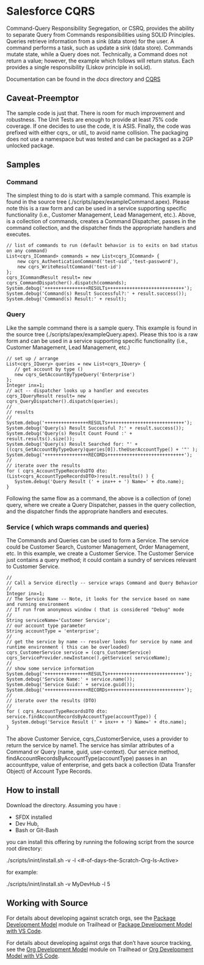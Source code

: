 # Salesforce CQRS

Command-Query Responsibility Segregation, or CSRQ, provides the ability to separate Query from Commands responsibilities using SOLID Principles. Queries retrieve information from a sink (data store) for the user. A command performs a task, such as update a sink (data store). Commands mutate state, while a Query does not. Technically, a Command does not return a value; however, the example which follows will return status. Each provides a single responsibility (Liskov principle in soLid).

Documentation can be found in the _docs_ directory and [CQRS](https://github.com/bjanderson70/cqrs_dx/blob/master/docs/CQRS-Design.pdf)

## Caveat-Preemptor

The sample code is just that. There is room for much improvement and robustness. The Unit
Tests are enough to provide at least 75% code coverage. If one decides to use the code, it is ASIS.
Finally, the code was prefixed with either cqrs_ or util_ to avoid name collision. The packaging
does not use a namespace but was tested and can be packaged as a 2GP unlocked package.

## Samples

### Command
The simplest thing to do is start with a sample command. This example is found in the source
tree (./scripts/apex/exampleCommand.apex). Please note this is a raw form and can be used
in a service supporting specific functionality (i.e., Customer Management, Lead Management,
etc.). Above, is a collection of commands, creates a Command Dispatcher, passes in the command
collection, and the dispatcher finds the appropriate handlers and executes.

```` 
// list of commands to run (default behavior is to exits on bad status on any command)
List<cqrs_ICommand> commands = new List<cqrs_ICommand> {
    new cqrs_AuthenticationCommand('test-uid','test-password'),
    new cqrs_WriteResultCommand('test-id')
};
cqrs_ICommandResult result= new cqrs_CommandDispatcher().dispatch(commands);
System.debug('++++++++++++++++RESULTs++++++++++++++++++++++++++++');
System.debug('Command(s) Result Successful?:' + result.success());
System.debug('Command(s) Result:' + result);

````
### Query

Like the sample command there is a sample query. This example is found in the source tree
(./scripts/apex/exampleQuery.apex). Please this too is a raw form and can be used in a service
supporting specific functionality (i.e., Customer Management, Lead Management, etc.)

````
// set up / arrange
List<cqrs_IQuery> queries = new List<cqrs_IQuery> {
   // get account by type ()
   new cqrs_GetAccountByTypeQuery('Enterprise')
};
Integer inx=1;
// act -- dispatcher looks up a handler and executes
cqrs_IQueryResult result= new cqrs_QueryDispatcher().dispatch(queries);
//
// results
//
System.debug('++++++++++++++++RESULTs++++++++++++++++++++++++++++');
System.debug('Query(s) Result Successful ?:' + result.success());
System.debug('Query(s) Result Count Found :' + result.results().size());
System.debug('Query(s) Result Searched for: "' + ((cqrs_GetAccountByTypeQuery)queries[0]).theUserAccountType() + '"' );
System.debug('++++++++++++++++RECORDs++++++++++++++++++++++++++++');
//
// iterate over the results
for ( cqrs_AccountTypeRecordsDTO dto: (List<cqrs_AccountTypeRecordsDTO>)result.results() ) {
   System.debug('Query Result (' + inx++ + ') Name=' + dto.name);
}

````

Following the same flow as a command, the above is a collection of (one) query, where we
create a Query Dispatcher, passes in the query collection, and the dispatcher finds the
appropriate handlers and executes.

### Service ( which wraps commands and queries)
The Commands and Queries can be used to form a Service. The service could be Customer
Search, Customer Management, Order Management, etc. In this example, we create a
Customer Service. The Customer Service just contains a query method; it could contain a sundry
of services relevant to Customer Service.

```` 
//
// Call a Service directly -- service wraps Command and Query Behavior
//
Integer inx=1;
// The Service Name -- Note, it looks for the service based on name and running environment
// If run from anonymous window ( that is considered "Debug" mode
//
String serviceName='Customer Service';
// our account type parameter
String accountType = 'enterprise';
//
// get the service by name -- resolver looks for service by name and runtime environment ( this can be overloaded)
cqrs_CustomerService service = (cqrs_CustomerService) cqrs_ServiceProvider.newInstance().getService( serviceName);
//
// show some service information
System.debug('++++++++++++++++RESULTs++++++++++++++++++++++++++++');
System.debug('Service Name:' + service.name());
System.debug('Service Guid:' + service.guid());
System.debug('++++++++++++++++RECORDs++++++++++++++++++++++++++++');
//
// iterate over the results (DTO)
//
for ( cqrs_AccountTypeRecordsDTO dto: service.findAccountRecordsByAccountType(accountType)) {
  System.debug('Service Result (' + inx++ + ') Name=' + dto.name);
}
````
The above Customer Service, cqrs_CustomerService, uses a provider to return the service by
name1. The service has similar attributes of a Command or Query (name, guid, user-context).
Our service method, findAccountRecordsByAccountType(accountType) passes in an accounttype,
value of enterprise, and gets back a collection (Data Transfer Object) of Account Type
Records.

## How to install

Download the directory. Assuming you have :

* SFDX installed 
* Dev Hub, 
* Bash or Git-Bash

you can install this offering by running the following script from the source root directory:

./scripts/inint/install.sh -v <YOU-DEV-HUB> -l <#-of-days-the-Scratch-Org-Is-Active>

for example:

./scripts/inint/install.sh -v MyDevHub -l 5

##  Working with Source

For details about developing against scratch orgs, see the [Package Development Model](https://trailhead.salesforce.com/en/content/learn/modules/sfdx_dev_model) module on Trailhead or [Package Development Model with VS Code](https://forcedotcom.github.io/salesforcedx-vscode/articles/user-guide/package-development-model).

For details about developing against orgs that don’t have source tracking, see the [Org Development Model](https://trailhead.salesforce.com/content/learn/modules/org-development-model) module on Trailhead or [Org Development Model with VS Code](https://forcedotcom.github.io/salesforcedx-vscode/articles/user-guide/org-development-model).
